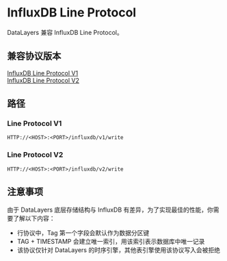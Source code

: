 # InfluxDB Line Protocol
DataLayers 兼容 InfluxDB Line Protocol。


## 兼容协议版本
[InfluxDB Line Protocol V1](https://docs.influxdata.com/influxdb/v1/write_protocols/line_protocol_tutorial/)  
[InfluxDB Line Protocol V2](https://docs.influxdata.com/influxdb/v2/reference/syntax/line-protocol/)  


## 路径

### Line Protocol V1  
```SHELL
HTTP://<HOST>:<PORT>/influxdb/v1/write

```


### Line Protocol V2  
```SHELL
HTTP://<HOST>:<PORT>/influxdb/v2/write

```

## 注意事项
由于 DataLayers 底层存储结构与 InfluxDB 有差异，为了实现最佳的性能，你需要了解以下内容：
* 行协议中，Tag 第一个字段会默认作为数据分区键
* TAG + TIMESTAMP 会建立唯一索引，用该索引表示数据库中唯一记录
* 该协议仅针对 DataLayers 的时序引擎，其他表引擎使用该协议写入会被拒绝